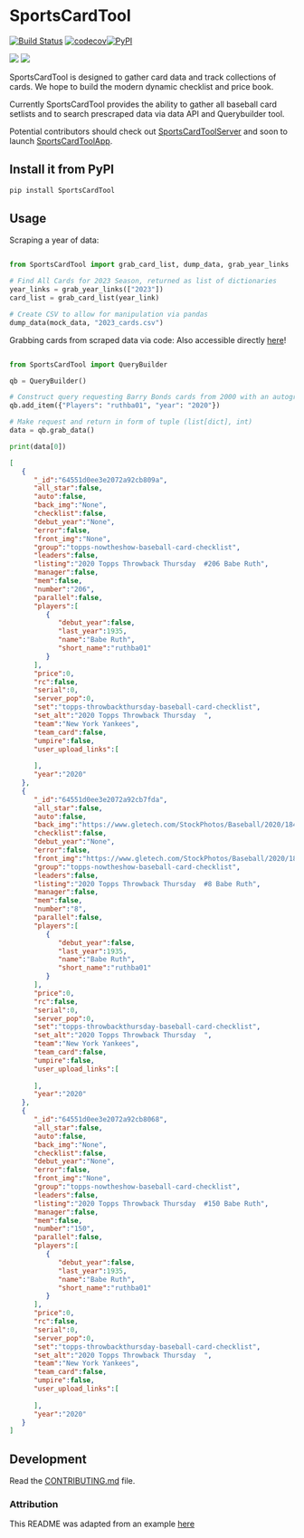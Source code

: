# SportsCardTool

[![Build Status](https://github.com/TravisGibbs/SportsCardTool/workflows/Build%20Status/badge.svg?branch=main)](https://github.com/TravisGibbs/SportsCardTool/actions?query=workflow%3A%22Build+Status%22)
[![codecov](https://codecov.io/gh/TravisGibbs/SportsCardToolLib/branch/main/graph/badge.svg?token=D45VY693WQ)](https://codecov.io/gh/TravisGibbs/SportsCardToolLib)[![PyPI](https://img.shields.io/pypi/v/SportsCardTool)](https://pypi.org/project/SportsCardTool/)

<img src="https://img.shields.io/badge/license-Apache--2.0-green"/>
<img src="https://img.shields.io/github/issues/travisgibbs/SportsCardTool?style=plastic"/>

SportsCardTool is designed to gather card data and track collections of cards. We hope to build the modern dynamic checklist and price book.

Currently SportsCardTool provides the ability to gather all baseball card setlists and to search prescraped data via data API and Querybuilder tool.

Potential contributors should check out [SportsCardToolServer](https://github.com/TravisGibbs/SportsCardToolServer) and soon to launch [SportsCardToolApp](https://github.com/TravisGibbs/SportsCardToolApp).

## Install it from PyPI

```bash
pip install SportsCardTool
```

## Usage

Scraping a year of data:


```py

from SportsCardTool import grab_card_list, dump_data, grab_year_links

# Find All Cards for 2023 Season, returned as list of dictionaries
year_links = grab_year_links(["2023"])
card_list = grab_card_list(year_link)

# Create CSV to allow for manipulation via pandas
dump_data(mock_data, "2023_cards.csv")

```

Grabbing cards from scraped data via code:
Also accessible directly [here](https://travisapi.pythonanywhere.com/api/v1/sportscards/search?)!

```py

from SportsCardTool import QueryBuilder

qb = QueryBuilder()

# Construct query requesting Barry Bonds cards from 2000 with an autograph and a print run of 25 or 250
qb.add_item({"Players": "ruthba01", "year": "2020"})

# Make request and return in form of tuple (list[dict], int)
data = qb.grab_data()

print(data[0])
```
```json
[
   {
      "_id":"64551d0ee3e2072a92cb809a",
      "all_star":false,
      "auto":false,
      "back_img":"None",
      "checklist":false,
      "debut_year":"None",
      "error":false,
      "front_img":"None",
      "group":"topps-nowtheshow-baseball-card-checklist",
      "leaders":false,
      "listing":"2020 Topps Throwback Thursday  #206 Babe Ruth",
      "manager":false,
      "mem":false,
      "number":"206",
      "parallel":false,
      "players":[
         {
            "debut_year":false,
            "last_year":1935,
            "name":"Babe Ruth",
            "short_name":"ruthba01"
         }
      ],
      "price":0,
      "rc":false,
      "serial":0,
      "server_pop":0,
      "set":"topps-throwbackthursday-baseball-card-checklist",
      "set_alt":"2020 Topps Throwback Thursday  ",
      "team":"New York Yankees",
      "team_card":false,
      "umpire":false,
      "user_upload_links":[
         
      ],
      "year":"2020"
   },
   {
      "_id":"64551d0ee3e2072a92cb7fda",
      "all_star":false,
      "auto":false,
      "back_img":"https://www.gletech.com/StockPhotos/Baseball/2020/184940/back_thumb_8892339.jpg",
      "checklist":false,
      "debut_year":"None",
      "error":false,
      "front_img":"https://www.gletech.com/StockPhotos/Baseball/2020/184940/front_thumb_8892339.jpg",
      "group":"topps-nowtheshow-baseball-card-checklist",
      "leaders":false,
      "listing":"2020 Topps Throwback Thursday  #8 Babe Ruth",
      "manager":false,
      "mem":false,
      "number":"8",
      "parallel":false,
      "players":[
         {
            "debut_year":false,
            "last_year":1935,
            "name":"Babe Ruth",
            "short_name":"ruthba01"
         }
      ],
      "price":0,
      "rc":false,
      "serial":0,
      "server_pop":0,
      "set":"topps-throwbackthursday-baseball-card-checklist",
      "set_alt":"2020 Topps Throwback Thursday  ",
      "team":"New York Yankees",
      "team_card":false,
      "umpire":false,
      "user_upload_links":[
         
      ],
      "year":"2020"
   },
   {
      "_id":"64551d0ee3e2072a92cb8068",
      "all_star":false,
      "auto":false,
      "back_img":"None",
      "checklist":false,
      "debut_year":"None",
      "error":false,
      "front_img":"None",
      "group":"topps-nowtheshow-baseball-card-checklist",
      "leaders":false,
      "listing":"2020 Topps Throwback Thursday  #150 Babe Ruth",
      "manager":false,
      "mem":false,
      "number":"150",
      "parallel":false,
      "players":[
         {
            "debut_year":false,
            "last_year":1935,
            "name":"Babe Ruth",
            "short_name":"ruthba01"
         }
      ],
      "price":0,
      "rc":false,
      "serial":0,
      "server_pop":0,
      "set":"topps-throwbackthursday-baseball-card-checklist",
      "set_alt":"2020 Topps Throwback Thursday  ",
      "team":"New York Yankees",
      "team_card":false,
      "umpire":false,
      "user_upload_links":[
         
      ],
      "year":"2020"
   }
]
```

## Development

Read the [CONTRIBUTING.md](CONTRIBUTING.md) file.

### Attribution

This README was adapted from an example [here](https://github.com/rochacbruno/python-project-template/blob/main/README.md)
